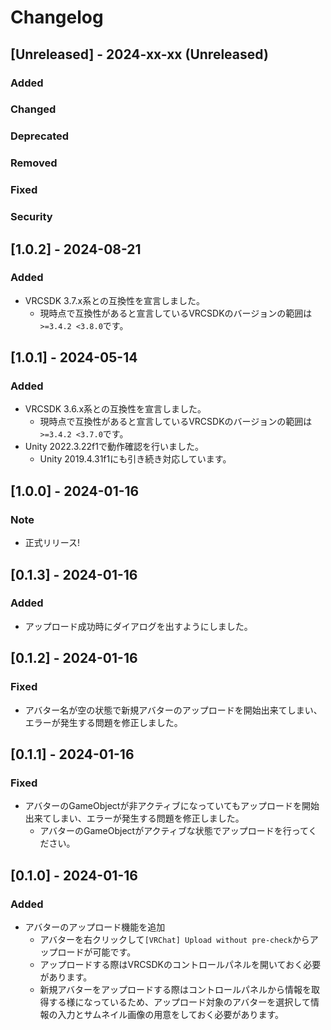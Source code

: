 # Changelog

## [Unreleased] - 2024-xx-xx (Unreleased)
### Added

### Changed

### Deprecated

### Removed

### Fixed

### Security

## [1.0.2] - 2024-08-21
### Added
- VRCSDK 3.7.x系との互換性を宣言しました。
  - 現時点で互換性があると宣言しているVRCSDKのバージョンの範囲は`>=3.4.2 <3.8.0`です。

## [1.0.1] - 2024-05-14
### Added
- VRCSDK 3.6.x系との互換性を宣言しました。
  - 現時点で互換性があると宣言しているVRCSDKのバージョンの範囲は`>=3.4.2 <3.7.0`です。
- Unity 2022.3.22f1で動作確認を行いました。
  - Unity 2019.4.31f1にも引き続き対応しています。

## [1.0.0] - 2024-01-16
### Note
- 正式リリース!

## [0.1.3] - 2024-01-16
### Added
- アップロード成功時にダイアログを出すようにしました。

## [0.1.2] - 2024-01-16
### Fixed
- アバター名が空の状態で新規アバターのアップロードを開始出来てしまい、エラーが発生する問題を修正しました。

## [0.1.1] - 2024-01-16
### Fixed
- アバターのGameObjectが非アクティブになっていてもアップロードを開始出来てしまい、エラーが発生する問題を修正しました。
  - アバターのGameObjectがアクティブな状態でアップロードを行ってください。

## [0.1.0] - 2024-01-16
### Added
- アバターのアップロード機能を追加
  - アバターを右クリックして`[VRChat] Upload without pre-check`からアップロードが可能です。
  - アップロードする際はVRCSDKのコントロールパネルを開いておく必要があります。
  - 新規アバターをアップロードする際はコントロールパネルから情報を取得する様になっているため、アップロード対象のアバターを選択して情報の入力とサムネイル画像の用意をしておく必要があります。
